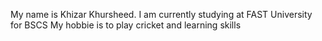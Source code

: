 My name is Khizar Khursheed.
I am currently studying at FAST University for BSCS
My hobbie is to play cricket and learning skills
